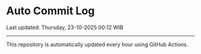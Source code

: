 # Auto Commit Log

Last updated: Thursday, 23-10-2025 00:12 WIB

---

This repository is automatically updated every hour using GitHub Actions.
